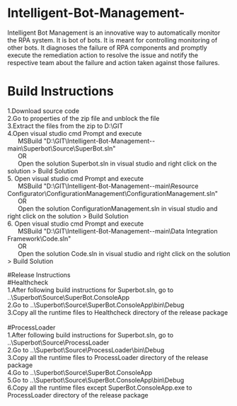# Intelligent-Bot-Management-
Intelligent Bot Management is an innovative way to automatically monitor the RPA system. It is bot of bots. It is meant for controlling monitoring of other bots. It diagnoses the failure of RPA components and promptly execute the remediation action to resolve the issue and notify the respective team about the failure and action taken against those failures.

# Build Instructions
1.Download source code<br />
2.Go to properties of the zip file and unblock the file <br />
3.Extract the files from the zip to D:\GIT <br />
4.Open visual studio cmd Prompt and execute <br />
	&nbsp;&nbsp;&nbsp;&nbsp;&nbsp;&nbsp;MSBuild "D:\GIT\Intelligent-Bot-Management--main\Superbot\Source\SuperBot.sln" <br />
	&nbsp;&nbsp;&nbsp;&nbsp;&nbsp;&nbsp;OR <br />
	&nbsp;&nbsp;&nbsp;&nbsp;&nbsp;&nbsp;Open the solution Superbot.sln in visual studio and right click on the solution > Build Solution <br />
5. Open visual studio cmd Prompt and execute <br />
	&nbsp;&nbsp;&nbsp;&nbsp;&nbsp;&nbsp;MSBuild "D:\GIT\Intelligent-Bot-Management--main\Resource Configurator\ConfigurationManagement\ConfigurationManagement.sln" <br />
	&nbsp;&nbsp;&nbsp;&nbsp;&nbsp;&nbsp;OR <br />
	&nbsp;&nbsp;&nbsp;&nbsp;&nbsp;&nbsp;Open the solution ConfigurationManagement.sln in visual studio and right click on the solution > Build Solution <br />
6. Open visual studio cmd Prompt and execute <br />
	&nbsp;&nbsp;&nbsp;&nbsp;&nbsp;&nbsp;MSBuild "D:\GIT\Intelligent-Bot-Management--main\Data Integration Framework\Code.sln" <br />
	&nbsp;&nbsp;&nbsp;&nbsp;&nbsp;&nbsp;OR <br />
	&nbsp;&nbsp;&nbsp;&nbsp;&nbsp;&nbsp;Open the solution Code.sln in visual studio and right click on the solution > Build Solution

#Release Instructions
 <br />
#Healthcheck <br />
1.After following build instructions for Superbot.sln, go to ..\Superbot\Source\SuperBot.ConsoleApp <br />
2.Go to ..\Superbot\Source\SuperBot.ConsoleApp\bin\Debug <br />
3.Copy all the runtime files to Healthcheck directory of the release package <br />
 <br />
#ProcessLoader <br />
1.After following build instructions for Superbot.sln, go to ..\Superbot\Source\ProcessLoader <br />
2.Go to ..\Superbot\Source\ProcessLoader\bin\Debug <br />
3.Copy all the runtime files to ProcessLoader directory of the release package <br />
4.Go to ..\Superbot\Source\SuperBot.ConsoleApp <br />
5.Go to ..\Superbot\Source\SuperBot.ConsoleApp\bin\Debug <br />
6.Copy all the runtime files except SuperBot.ConsoleApp.exe to ProcessLoader directory of the release package <br />
